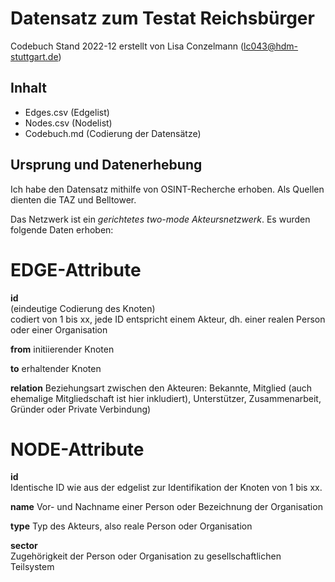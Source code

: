 # Datensatz zum Testat Reichsbürger #
Codebuch Stand 2022-12
erstellt von Lisa Conzelmann (lc043@hdm-stuttgart.de)

## Inhalt
- Edges.csv (Edgelist)
- Nodes.csv (Nodelist)
- Codebuch.md (Codierung der Datensätze)

## Ursprung und Datenerhebung
Ich habe den Datensatz mithilfe von OSINT-Recherche erhoben. Als Quellen dienten die TAZ und Belltower.

Das Netzwerk ist ein *gerichtetes two-mode Akteursnetzwerk*. Es wurden folgende Daten erhoben:

# EDGE-Attribute

**id**  
(eindeutige Codierung des Knoten)   
codiert von 1 bis xx, jede ID entspricht einem Akteur, dh. einer realen Person oder einer Organisation

**from**
initiierender Knoten

**to**
erhaltender Knoten

**relation**
Beziehungsart zwischen den Akteuren: Bekannte, Mitglied (auch ehemalige Mitgliedschaft ist hier inkludiert), Unterstützer, Zusammenarbeit, Gründer oder Private Verbindung)

# NODE-Attribute  
  
**id**  
Identische ID wie aus der edgelist zur Identifikation der Knoten von 1 bis xx.

**name**
Vor- und Nachname einer Person oder Bezeichnung der Organisation

**type**
Typ des Akteurs, also reale Person oder Organisation

**sector**    
Zugehörigkeit der Person oder Organisation zu gesellschaftlichen Teilsystem

